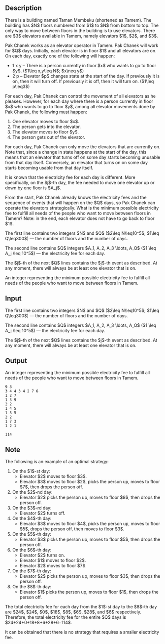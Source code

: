 ## Description

<div><p>There is a building named Taman Membeku (shortened as Tamem). The building has $N$ floors numbered from $1$ to $N$ from bottom to top. The only way to move between floors in the building is to use elevators. There are $3$ elevators available in Tamem, namely elevators $1$, $2$, and $3$.</p><p>Pak Chanek works as an elevator operator in Tamem. Pak Chanek will work for $Q$ days. Initially, each elevator is in floor $1$ and all elevators are on. On each day, exactly one of the following will happen: </p><ul> <li> <span class="tex-font-style-tt">1 x y</span> – There is a person currently in floor $x$ who wants to go to floor $y$. ($1\leq x,y\leq N$; $x\neq y$) </li><li> <span class="tex-font-style-tt">2 p</span> – Elevator $p$ changes state <span class="tex-font-style-bf">at the start of the day</span>. If previously it is on, then it will turn off. If previously it is off, then it will turn on. ($1\leq p\leq3$) </li></ul><p>For each day, Pak Chanek can control the movement of all elevators as he pleases. However, for each day where there is a person currently in floor $x$ who wants to go to floor $y$, among all elevator movements done by Pak Chanek, the following must happen: </p><ol> <li> One elevator moves to floor $x$. </li><li> The person gets into the elevator. </li><li> The elevator moves to floor $y$. </li><li> The person gets out of the elevator. </li></ol><p>For each day, Pak Chanek can only move the elevators that are currently on. Note that, since a change in state happens at the start of the day, this means that an elevator that turns off on some day starts becoming unusable from that day itself. Conversely, an elevator that turns on on some day starts becoming usable from that day itself.</p><p>It is known that the electricity fee for each day is different. More specifically, on the $j$-th day, the fee needed to move one elevator up or down by one floor is $A_j$.</p><p>From the start, Pak Chanek already knows the electricity fees and the sequence of events that will happen on the $Q$ days, so Pak Chanek can operate the elevators strategically. What is the minimum possible electricity fee to fulfill all needs of the people who want to move between floors in Tamem? Note: in the end, each elevator does not have to go back to floor $1$.</p></div><div class="input-specification"><p>The first line contains two integers $N$ and $Q$ ($2\leq N\leq10^5$; $1\leq Q\leq300$) — the number of floors and the number of days.</p><p>The second line contains $Q$ integers $A_1, A_2, A_3 \ldots, A_Q$ ($1 \leq A_j \leq 10^5$) — the electricity fee for each day.</p><p>The $j$-th of the next $Q$ lines contains the $j$-th event as described. At any moment, there will always be at least one elevator that is on.</p></div><div class="output-specification"><p>An integer representing the minimum possible electricity fee to fulfill all needs of the people who want to move between floors in Tamem.</p></div>

## Input

<p>The first line contains two integers $N$ and $Q$ ($2\leq N\leq10^5$; $1\leq Q\leq300$) — the number of floors and the number of days.</p><p>The second line contains $Q$ integers $A_1, A_2, A_3 \ldots, A_Q$ ($1 \leq A_j \leq 10^5$) — the electricity fee for each day.</p><p>The $j$-th of the next $Q$ lines contains the $j$-th event as described. At any moment, there will always be at least one elevator that is on.</p>

## Output

<p>An integer representing the minimum possible electricity fee to fulfill all needs of the people who want to move between floors in Tamem.</p>





```input1
9 8
3 4 4 3 4 2 7 6
1 2 7
1 3 9
2 2
1 4 5
1 3 5
2 2
1 7 3
1 2 1
```




```output1
114
```



## Note

<p>The following is an example of an optimal strategy: </p><ol> <li> On the $1$-st day: <ul> <li> Elevator $2$ moves to floor $3$. </li><li> Elevator $3$ moves to floor $2$, picks the person up, moves to floor $7$, then drops the person off. </li></ul> </li><li> On the $2$-nd day: <ul> <li> Elevator $2$ picks the person up, moves to floor $9$, then drops the person off. </li></ul> </li><li> On the $3$-rd day: <ul> <li> Elevator $2$ turns off. </li></ul> </li><li> On the $4$-th day: <ul> <li> Elevator $3$ moves to floor $4$, picks the person up, moves to floor $5$, drops the person off, then moves to floor $3$. </li></ul> </li><li> On the $5$-th day: <ul> <li> Elevator $3$ picks the person up, moves to floor $5$, then drops the person off. </li></ul> </li><li> On the $6$-th day: <ul> <li> Elevator $2$ turns on. </li><li> Elevator $1$ moves to floor $2$. </li><li> Elevator $2$ moves to floor $7$. </li></ul> </li><li> On the $7$-th day: <ul> <li> Elevator $2$ picks the person up, moves to floor $3$, then drops the person off. </li></ul> </li><li> On the $8$-th day: <ul> <li> Elevator $1$ picks the person up, moves to floor $1$, then drops the person off. </li></ul> </li></ol><p>The total electricity fee for each day from the $1$-st day to the $8$-th day are $24$, $24$, $0$, $18$, $8$, $6$, $28$, and $6$ respectively. Therefore, the total electricity fee for the entire $Q$ days is $24+24+0+18+8+6+28+6=114$.</p><p>It can be obtained that there is no strategy that requires a smaller electricity fee.</p>
